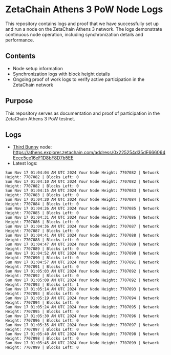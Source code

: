 # ZetaChain Athens 3 PoW Node Logs
This repository contains logs and proof that we have successfully set up and run a node on the ZetaChain Athens 3 network. The logs demonstrate continuous node operation, including synchronization details and performance.

## Contents
- Node setup information
- Synchronization logs with block height details
- Ongoing proof of work logs to verify active participation in the ZetaChain network

## Purpose
This repository serves as documentation and proof of participation in the ZetaChain Athens 3 PoW testnet.

## Logs

- [Third Bunny](https://thirdbunny.xyz/) node: https://athens.explorer.zetachain.com/address/0x225254d35dE666064Eccc5ce16eF1D8bF8D7b5EE
- Latest logs:
```
Sun Nov 17 01:04:04 AM UTC 2024 Your Node Height: 7707082 | Network Height: 7707082 | Blocks Left: 0
Sun Nov 17 01:04:10 AM UTC 2024 Your Node Height: 7707082 | Network Height: 7707082 | Blocks Left: 0
Sun Nov 17 01:04:15 AM UTC 2024 Your Node Height: 7707083 | Network Height: 7707083 | Blocks Left: 0
Sun Nov 17 01:04:20 AM UTC 2024 Your Node Height: 7707084 | Network Height: 7707084 | Blocks Left: 0
Sun Nov 17 01:04:26 AM UTC 2024 Your Node Height: 7707085 | Network Height: 7707085 | Blocks Left: 0
Sun Nov 17 01:04:31 AM UTC 2024 Your Node Height: 7707086 | Network Height: 7707086 | Blocks Left: 0
Sun Nov 17 01:04:36 AM UTC 2024 Your Node Height: 7707087 | Network Height: 7707087 | Blocks Left: 0
Sun Nov 17 01:04:41 AM UTC 2024 Your Node Height: 7707088 | Network Height: 7707088 | Blocks Left: 0
Sun Nov 17 01:04:47 AM UTC 2024 Your Node Height: 7707089 | Network Height: 7707089 | Blocks Left: 0
Sun Nov 17 01:04:52 AM UTC 2024 Your Node Height: 7707090 | Network Height: 7707090 | Blocks Left: 0
Sun Nov 17 01:04:57 AM UTC 2024 Your Node Height: 7707091 | Network Height: 7707091 | Blocks Left: 0
Sun Nov 17 01:05:03 AM UTC 2024 Your Node Height: 7707092 | Network Height: 7707092 | Blocks Left: 0
Sun Nov 17 01:05:08 AM UTC 2024 Your Node Height: 7707092 | Network Height: 7707093 | Blocks Left: 1
Sun Nov 17 01:05:14 AM UTC 2024 Your Node Height: 7707093 | Network Height: 7707093 | Blocks Left: 0
Sun Nov 17 01:05:19 AM UTC 2024 Your Node Height: 7707094 | Network Height: 7707094 | Blocks Left: 0
Sun Nov 17 01:05:24 AM UTC 2024 Your Node Height: 7707095 | Network Height: 7707095 | Blocks Left: 0
Sun Nov 17 01:05:30 AM UTC 2024 Your Node Height: 7707096 | Network Height: 7707096 | Blocks Left: 0
Sun Nov 17 01:05:35 AM UTC 2024 Your Node Height: 7707097 | Network Height: 7707097 | Blocks Left: 0
Sun Nov 17 01:05:40 AM UTC 2024 Your Node Height: 7707098 | Network Height: 7707098 | Blocks Left: 0
Sun Nov 17 01:05:45 AM UTC 2024 Your Node Height: 7707099 | Network Height: 7707099 | Blocks Left: 0
```

